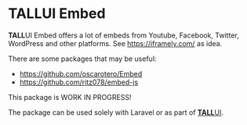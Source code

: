# TALLUI Embed

**TALL**UI Embed offers a lot of embeds from Youtube, Facebook, Twitter, WordPress and other platforms. See https://iframely.com/ as idea.

There are some packages that may be useful:

- https://github.com/oscarotero/Embed
- https://github.com/ritz078/embed-js

This package is WORK IN PROGRESS!

The package can be used solely with Laravel or as part of [**TALL**UI](https://tallui.io).